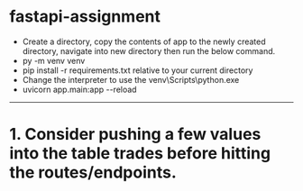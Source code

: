 # fastapi-assignment

- Create a directory, copy the contents of app to the newly created directory, navigate into new directory then run the below command.
- py -m venv venv
- pip install -r requirements.txt relative to your current directory
- Change the interpreter to use the venv\Scripts\python.exe
- uvicorn app.main:app --reload
---------------

# 1. Consider pushing a few values into the table trades before hitting the routes/endpoints. 
